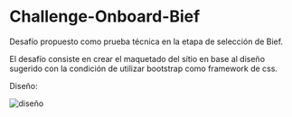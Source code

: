 # Challenge-Onboard-Bief
Desafío propuesto como prueba técnica en la etapa de selección de Bief.

El desafío consiste en crear el maquetado del sítio en base al diseño sugerido con la condición de utilizar bootstrap como framework de css.

Diseño:

![diseño](https://user-images.githubusercontent.com/89478400/218927975-5a3d0a73-2118-4d27-b939-ba0c7b23fdda.png)
